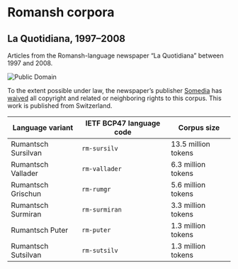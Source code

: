 # Romansh corpora

## La Quotidiana, 1997–2008

Articles from the Romansh-language newspaper “La Quotidiana” between
1997 and 2008.

![Public Domain](https://licensebuttons.net/p/zero/1.0/88x31.png)

To the extent possible under law, the newspaper’s publisher
[Somedia](http://www.somedia.ch/) has
[waived](https://creativecommons.org/publicdomain/zero/1.0/deed)
all copyright and related or neighboring rights to this corpus.
This work is published from Switzerland.


| Language variant     | IETF BCP47 language code |          Corpus size  |
| -------------------- | ------------------------ | --------------------- |
| Rumantsch Sursilvan  | `rm-sursilv`             |   13.5 million tokens |
| Rumantsch Vallader   | `rm-vallader`            |    6.3 million tokens |
| Rumantsch Grischun   | `rm-rumgr`               |    5.6 million tokens |
| Rumantsch Surmiran   | `rm-surmiran`            |    3.3 million tokens |
| Rumantsch Puter      | `rm-puter`               |    1.3 million tokens |
| Rumantsch Sutsilvan  | `rm-sutsilv`             |    1.3 million tokens |
